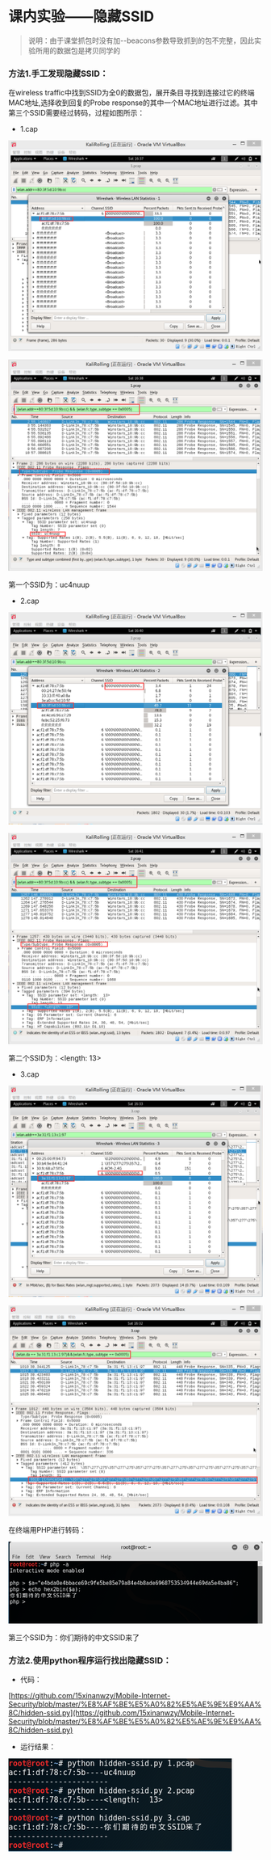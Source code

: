 # 课内实验——隐藏SSID
> 说明：由于课堂抓包时没有加--beacons参数导致抓到的包不完整，因此实验所用的数据包是拷贝同学的
### 方法1.手工发现隐藏SSID：
在wireless traffic中找到SSID为全0的数据包，展开条目寻找到连接过它的终端MAC地址,选择收到回复的Probe response的其中一个MAC地址进行过滤。其中第三个SSID需要经过转码，过程如图所示：

* 1.cap

![](https://raw.githubusercontent.com/15xinanwzy/Mobile-Internet-Security/master/%E8%AF%BE%E5%A0%82%E5%AE%9E%E9%AA%8C/hidden-ssid%20Images/phpWireshark1-1.png)

![](https://raw.githubusercontent.com/15xinanwzy/Mobile-Internet-Security/master/%E8%AF%BE%E5%A0%82%E5%AE%9E%E9%AA%8C/hidden-ssid%20Images/phpWireshark1-2.png)

第一个SSID为：uc4nuup

* 2.cap

![](https://raw.githubusercontent.com/15xinanwzy/Mobile-Internet-Security/master/%E8%AF%BE%E5%A0%82%E5%AE%9E%E9%AA%8C/hidden-ssid%20Images/phpWireshark2-1.png)

![](https://raw.githubusercontent.com/15xinanwzy/Mobile-Internet-Security/master/%E8%AF%BE%E5%A0%82%E5%AE%9E%E9%AA%8C/hidden-ssid%20Images/phpWireshark2-2.png)

第二个SSID为：<length:  13>

* 3.cap

![](https://raw.githubusercontent.com/15xinanwzy/Mobile-Internet-Security/master/%E8%AF%BE%E5%A0%82%E5%AE%9E%E9%AA%8C/hidden-ssid%20Images/phpWireshark3-1.png)

![](https://raw.githubusercontent.com/15xinanwzy/Mobile-Internet-Security/master/%E8%AF%BE%E5%A0%82%E5%AE%9E%E9%AA%8C/hidden-ssid%20Images/phpWireshark3-2.png)

在终端用PHP进行转码：

![](https://raw.githubusercontent.com/15xinanwzy/Mobile-Internet-Security/master/%E8%AF%BE%E5%A0%82%E5%AE%9E%E9%AA%8C/hidden-ssid%20Images/phpDecode3.png)

第三个SSID为：你们期待的中文SSID来了

### 方法2.使用python程序运行找出隐藏SSID：
* 代码：

[https://github.com/15xinanwzy/Mobile-Internet-Security/blob/master/%E8%AF%BE%E5%A0%82%E5%AE%9E%E9%AA%8C/hidden-ssid.py](https://github.com/15xinanwzy/Mobile-Internet-Security/blob/master/%E8%AF%BE%E5%A0%82%E5%AE%9E%E9%AA%8C/hidden-ssid.py)

* 运行结果：

![](https://raw.githubusercontent.com/15xinanwzy/Mobile-Internet-Security/master/%E8%AF%BE%E5%A0%82%E5%AE%9E%E9%AA%8C/hidden-ssid%20Images/hiddenSSID123.png)